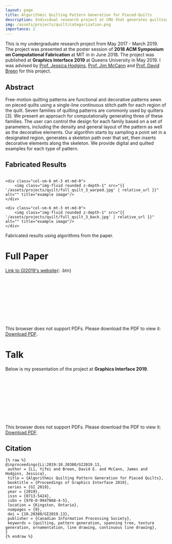 ```yaml
---
layout: page
title: Algorithmic Quilting Pattern Generation for Pieced-Quilts
description: Individual research project at CMU that generates quilting patterns, 2017-2019
img: /assets/projects/quilt/categorization.png
importance: 2
---
```


This is my undergraduate research project from May 2017 - March 2019. The project was presented at the poster session of **2018 ACM Symposium on Computational Fabrication** at MIT in in June 2018. The project was published at **Graphics Interface 2019** at Queens University in May 2019. I was advised by [Prof. Jessica Hodgins](https://www.cs.cmu.edu/~jkh/), [Prof. Jim McCann](http://www.cs.cmu.edu/~jmccann/) and [Prof. David Breen](https://www.cs.drexel.edu/~david/) for this project.

## Abstract
Free-motion quilting patterns are functional and decorative patterns
sewn on pieced quilts using a single-line continuous stitch path
for each region of the quilt. Seven families of quilting patterns
are commonly used by quilters [3]. We present an approach for
computationally generating three of these families. The user can
control the design for each family based on a set of parameters,
including the density and general layout of the pattern as well as the
decorative elements. Our algorithm starts by sampling a point set
in a designated region, generates a skeleton path over that set, then
inserts decorative elements along the skeleton. We provide digital
and quilted examples for each type of pattern.


## Fabricated Results
<div class="row justify-content-sm-center">
    <div class="col-sm-6 mt-3 mt-md-0">
        <img class="img-fluid rounded z-depth-1" src="{{ '/assets/projects/quilt/full_quilt_1_warped.jpg' | relative_url }}" alt="" title="example image"/>
    </div>
    <div class="col-sm-6 mt-3 mt-md-0">
        <img class="img-fluid rounded z-depth-1" src="{{ '/assets/projects/quilt/full_quilt_2_warped.jpg' | relative_url }}" alt="" title="example image"/>
    </div>

    <div class="col-sm-6 mt-3 mt-md-0">
        <img class="img-fluid rounded z-depth-1" src="{{ '/assets/projects/quilt/full_quilt_3_warped.jpg' | relative_url }}" alt="" title="example image"/>
    </div>

    <div class="col-sm-6 mt-3 mt-md-0">
        <img class="img-fluid rounded z-depth-1" src="{{ '/assets/projects/quilt/full_quilt_3_back.jpg' | relative_url }}" alt="" title="example image"/>
    </div>
</div>
<div class="caption">
    Fabricated results using algorithms from the paper.
</div>


# Full Paper
[Link to GI2019's website](http://graphicsinterface.org/proceedings/gi2019/gi2019-13/){: .btn}
<object data="https://omegaiota.github.io/assets/pdf/gi2019-13.pdf" type="application/pdf" width="800px" height="300px">
  <embed src="https://omegaiota.github.io/assets/pdf/gi2019-13.pdf">
  <p>This browser does not support PDFs. Please download the PDF to view it: <a href="https://omegaiota.github.io/assets/pdf/gi2019-13.pdf">Download PDF</a>.</p>
  </embed>
</object>



# Talk
  Below is my presentation of the project at **Graphics Interface 2019**.
  <object data="https://omegaiota.github.io/assets/projects/quilt/GI2019-final-no-notes.pdf" type="application/pdf" width="800px" height="500px">
    <embed src="https://omegaiota.github.io/assets/projects/quilt/GI2019-final-no-notes.pdf">
        <p>This browser does not support PDFs. Please download the PDF to view it: <a href="https://omegaiota.github.io/assets/projects/quilt/GI2019-final-no-notes.pdf">Download PDF</a>.</p>
    </embed>
</object>

## Citation
    {% raw %}
    @inproceedings{Li:2019:10.20380/GI2019.13,
     author = {Li, Yifei and Breen, David E. and McCann, James and Hodgins, Jessica},
     title = {Algorithmic Quilting Pattern Generation for Pieced Quilts},
     booktitle = {Proceedings of Graphics Interface 2019},
     series = {GI 2019},
     year = {2019},
     issn = {0713-5424},
     isbn = {978-0-9947868-4-5},
     location = {Kingston, Ontario},
     numpages = {9},
     doi = {10.20380/GI2019.13},
     publisher = {Canadian Information Processing Society},
     keywords = {quilting, pattern generation, spanning tree, texture generation, ornamentation, line drawing, continuous line drawing},
    }
    {% endraw %}

